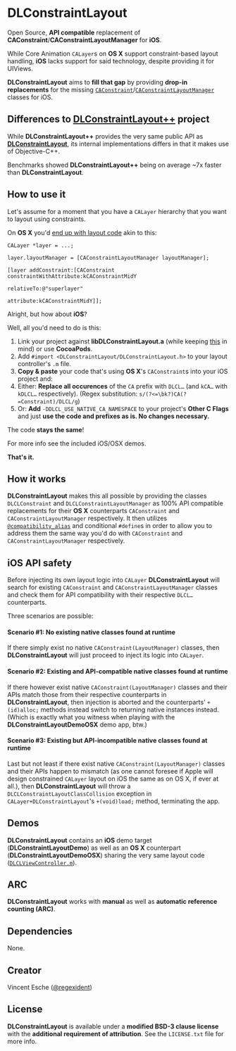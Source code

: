 # DLConstraintLayout

Open Source, **API compatible** replacement of **CAConstraint**/**CAConstraintLayoutManager** for **iOS**.

While Core Animation `CALayer`s on **OS X** support constraint-based layout handling, **iOS** lacks support for said technology, despite providing it for UIViews.

**DLConstraintLayout** aims to **fill that gap** by providing **drop-in replacements** for the missing [`CAConstraint`](https://developer.apple.com/library/mac/#documentation/GraphicsImaging/Reference/CAConstraint_class/Introduction/Introduction.html)/[`CAConstraintLayoutManager`](https://developer.apple.com/library/mac/#documentation/GraphicsImaging/Reference/CAConstraintLayoutManager_class/Introduction/Introduction.html) classes for iOS.

## Differences to [DLConstraintLayout++](https://github.com/regexident/DLConstraintLayoutPlusPlus) project

While **DLConstraintLayout++** provides the very same public API as [**DLConstraintLayout**](https://github.com/regexident/DLConstraintLayout), its internal implementations differs in that it makes use of Objective-C++.

Benchmarks showed **DLConstraintLayout++** being on average ~7x faster than **DLConstraintLayout**.

## How to use it

Let's assume for a moment that you have a `CALayer` hierarchy that you want to layout using constraints.

On **OS X** you'd [end up with layout code](https://developer.apple.com/library/mac/#documentation/Cocoa/Conceptual/CoreAnimation_guide/BuildingaLayerHierarchy/BuildingaLayerHierarchy.html#//apple_ref/doc/uid/TP40004514-CH6-SW2) akin to this:

    CALayer *layer = ...;

    layer.layoutManager = [CAConstraintLayoutManager layoutManager];

    [layer addConstraint:[CAConstraint constraintWithAttribute:kCAConstraintMidY
												    relativeTo:@"superlayer"
                                                     attribute:kCAConstraintMidY]];

Alright, but how about **iOS**?

Well, all you'd need to do is this:

1. Link your project against **libDLConstraintLayout.a** (while keeping [this](http://developer.apple.com/library/mac/#qa/qa1490/_index.html) in mind) or use **CocoaPods**.
2. Add `#import <DLConstraintLayout/DLConstraintLayout.h>` to your layout controller's `.m` file.
3. **Copy & paste** your code that's using **OS X**'s `CAConstraint`s into your iOS project and:
4. Either: **Replace all occurences** of the `CA` prefix with `DLCL…` (and `kCA…` with `kDLCL…` respectively). (Regex substitution: `s/(?<=\bk?)CA(?=Constraint)/DLCL/g`)
5. Or: **Add** `-DDLCL_USE_NATIVE_CA_NAMESPACE` to your project's **Other C Flags** and just **use the code and prefixes as is. No changes necessary.**

The code **stays the same**!

For more info see the included iOS/OSX demos.

**That's it.**

## How it works

**DLConstraintLayout** makes this all possible by providing the classes `DLCLConstraint` and `DLCLConstraintLayoutManager` as 100% API compatible replacements for their **OS X** counterparts `CAConstraint` and `CAConstraintLayoutManager` respectively. It then utilizes [`@compatibility_alias`](http://developer.apple.com/library/ios/#documentation/DeveloperTools/gcc-4.2.1/gcc/compatibility_005falias.html) and conditional `#define`s in order to allow you to address them the same way you'd do with `CAConstraint` and `CAConstraintLayoutManager` respectively.

## iOS API safety

Before injecting its own layout logic into `CALayer` **DLConstraintLayout** will search for existing `CAConstraint` and `CAConstraintLayoutManager` classes and check them for API compatibility with their respective `DLCL…` counterparts.

Three scenarios are possible:

#### Scenario #1: No existing native classes found at runtime

If there simply exist no native `CAConstraint(LayoutManager)` classes, then **DLConstraintLayout** will just proceed to inject its logic into `CALayer`.

#### Scenario #2: Existing and API-compatible native classes found at runtime

If there however exist native `CAConstraint(LayoutManager)` classes and their APIs match those from their respective counterparts in **DLConstraintLayout**, then injection is aborted and the counterparts' `+(id)alloc;` methods instead switch to returning native instances instead. (Which is exactly what you witness when playing with the **DLConstraintLayoutDemoOSX** demo app, btw.)

#### Scenario #3: Existing but API-incompatible native classes found at runtime

Last but not least if there exist native `CAConstraint(LayoutManager)` classes and their APIs happen to mismatch (as one cannot foresee if Apple will design constrained `CALayer` layout on iOS the same as on OS X, if ever at all.), then **DLConstraintLayout** will throw a `DLCLConstraintLayoutClassCollision` exception in `CALayer+DLConstraintLayout`'s `+(void)load;` method, terminating the app.

## Demos

**DLConstraintLayout** contains an **iOS** demo target (**DLConstraintLayoutDemo**) as well as an **OS X** counterpart (**DLConstraintLayoutDemoOSX**) sharing the very same layout code ([`DLCLViewController.m`](https://github.com/regexident/DLConstraintLayout/blob/master/DLConstraintLayoutDemoShared/DLCLViewController.m)).

## ARC

**DLConstraintLayout** works with **manual** as well as **automatic reference counting (ARC)**.

## Dependencies

None.

## Creator

Vincent Esche ([@regexident](http://twitter.com/regexident))

## License

**DLConstraintLayout** is available under a **modified BSD-3 clause license** with the **additional requirement of attribution**. See the `LICENSE.txt` file for more info.